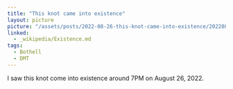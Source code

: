 ```yaml
---
title: "This knot came into existence"
layout: picture
picture: "/assets/posts/2022-08-26-this-knot-came-into-existence/20220827_022056215_iOS.jpg"
linked:
  - _wikipedia/Existence.md
tags:
  - Bothell
  - DMT
---
```

I saw this knot come into existence around 7PM on August 26, 2022. 